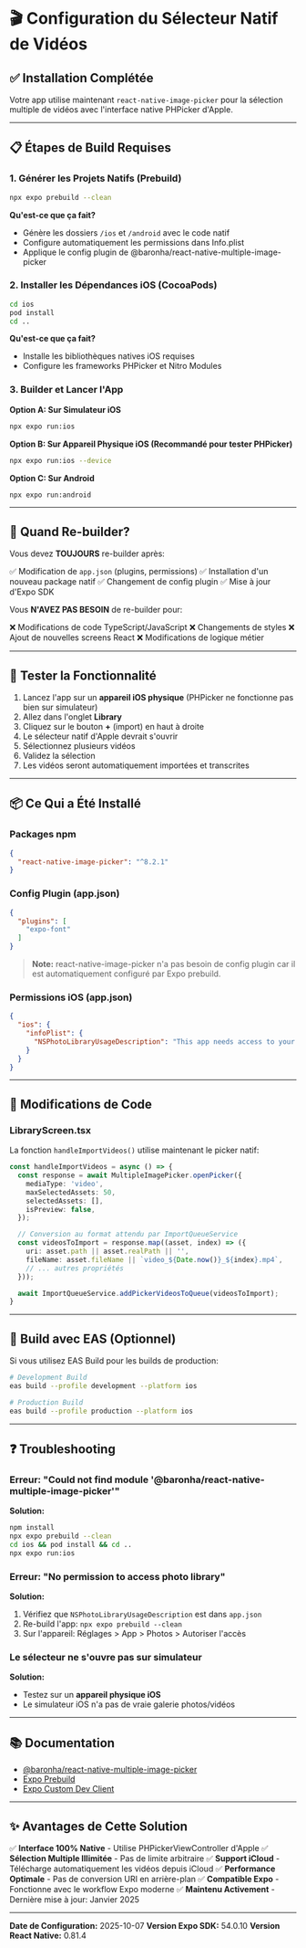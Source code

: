 # 🎬 Configuration du Sélecteur Natif de Vidéos

## ✅ Installation Complétée

Votre app utilise maintenant `react-native-image-picker` pour la sélection multiple de vidéos avec l'interface native PHPicker d'Apple.

---

## 📋 Étapes de Build Requises

### 1. **Générer les Projets Natifs (Prebuild)**

```bash
npx expo prebuild --clean
```

**Qu'est-ce que ça fait?**
- Génère les dossiers `/ios` et `/android` avec le code natif
- Configure automatiquement les permissions dans Info.plist
- Applique le config plugin de @baronha/react-native-multiple-image-picker

### 2. **Installer les Dépendances iOS (CocoaPods)**

```bash
cd ios
pod install
cd ..
```

**Qu'est-ce que ça fait?**
- Installe les bibliothèques natives iOS requises
- Configure les frameworks PHPicker et Nitro Modules

### 3. **Builder et Lancer l'App**

**Option A: Sur Simulateur iOS**
```bash
npx expo run:ios
```

**Option B: Sur Appareil Physique iOS (Recommandé pour tester PHPicker)**
```bash
npx expo run:ios --device
```

**Option C: Sur Android**
```bash
npx expo run:android
```

---

## 🔄 Quand Re-builder?

Vous devez **TOUJOURS** re-builder après:

✅ Modification de `app.json` (plugins, permissions)
✅ Installation d'un nouveau package natif
✅ Changement de config plugin
✅ Mise à jour d'Expo SDK

Vous **N'AVEZ PAS BESOIN** de re-builder pour:

❌ Modifications de code TypeScript/JavaScript
❌ Changements de styles
❌ Ajout de nouvelles screens React
❌ Modifications de logique métier

---

## 🧪 Tester la Fonctionnalité

1. Lancez l'app sur un **appareil iOS physique** (PHPicker ne fonctionne pas bien sur simulateur)
2. Allez dans l'onglet **Library**
3. Cliquez sur le bouton **+** (import) en haut à droite
4. Le sélecteur natif d'Apple devrait s'ouvrir
5. Sélectionnez plusieurs vidéos
6. Validez la sélection
7. Les vidéos seront automatiquement importées et transcrites

---

## 📦 Ce Qui a Été Installé

### Packages npm
```json
{
  "react-native-image-picker": "^8.2.1"
}
```

### Config Plugin (app.json)
```json
{
  "plugins": [
    "expo-font"
  ]
}
```

> **Note:** react-native-image-picker n'a pas besoin de config plugin car il est automatiquement configuré par Expo prebuild.

### Permissions iOS (app.json)
```json
{
  "ios": {
    "infoPlist": {
      "NSPhotoLibraryUsageDescription": "This app needs access to your photo library to import existing videos for your life chapters."
    }
  }
}
```

---

## 🔧 Modifications de Code

### LibraryScreen.tsx

La fonction `handleImportVideos()` utilise maintenant le picker natif:

```typescript
const handleImportVideos = async () => {
  const response = await MultipleImagePicker.openPicker({
    mediaType: 'video',
    maxSelectedAssets: 50,
    selectedAssets: [],
    isPreview: false,
  });

  // Conversion au format attendu par ImportQueueService
  const videosToImport = response.map((asset, index) => ({
    uri: asset.path || asset.realPath || '',
    fileName: asset.fileName || `video_${Date.now()}_${index}.mp4`,
    // ... autres propriétés
  }));

  await ImportQueueService.addPickerVideosToQueue(videosToImport);
}
```

---

## 🚀 Build avec EAS (Optionnel)

Si vous utilisez EAS Build pour les builds de production:

```bash
# Development Build
eas build --profile development --platform ios

# Production Build
eas build --profile production --platform ios
```

---

## ❓ Troubleshooting

### Erreur: "Could not find module '@baronha/react-native-multiple-image-picker'"

**Solution:**
```bash
npm install
npx expo prebuild --clean
cd ios && pod install && cd ..
npx expo run:ios
```

### Erreur: "No permission to access photo library"

**Solution:**
1. Vérifiez que `NSPhotoLibraryUsageDescription` est dans `app.json`
2. Re-build l'app: `npx expo prebuild --clean`
3. Sur l'appareil: Réglages > App > Photos > Autoriser l'accès

### Le sélecteur ne s'ouvre pas sur simulateur

**Solution:**
- Testez sur un **appareil physique iOS**
- Le simulateur iOS n'a pas de vraie galerie photos/vidéos

---

## 📚 Documentation

- [@baronha/react-native-multiple-image-picker](https://github.com/baronha/react-native-multiple-image-picker)
- [Expo Prebuild](https://docs.expo.dev/workflow/prebuild/)
- [Expo Custom Dev Client](https://docs.expo.dev/develop/development-builds/introduction/)

---

## ✨ Avantages de Cette Solution

✅ **Interface 100% Native** - Utilise PHPickerViewController d'Apple
✅ **Sélection Multiple Illimitée** - Pas de limite arbitraire
✅ **Support iCloud** - Télécharge automatiquement les vidéos depuis iCloud
✅ **Performance Optimale** - Pas de conversion URI en arrière-plan
✅ **Compatible Expo** - Fonctionne avec le workflow Expo moderne
✅ **Maintenu Activement** - Dernière mise à jour: Janvier 2025

---

**Date de Configuration:** 2025-10-07
**Version Expo SDK:** 54.0.10
**Version React Native:** 0.81.4
